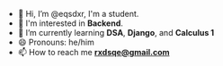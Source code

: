 - 👋 Hi, I’m @eqsdxr, I'm a student.
- 👀 I'm interested in **Backend**.
- 🌱 I’m currently learning **DSA**, **Django**, and **Calculus 1**
- 😄 Pronouns: he/him
- 📫 How to reach me **rxdsqe@gmail.com**

<!---
- 💞️ I’m looking to collaborate on **English practice**
- ⚡ Fun fact: I like to t --->

<!---
eqsdxr/eqsdxr is a ✨ special ✨ repository because its `README.md` (this file) appears on your GitHub profile.
You can click the Preview link to take a look at your changes.
--->
